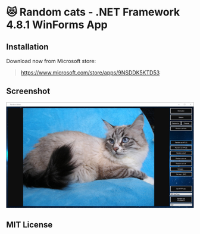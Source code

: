 # 😻 Random cats - .NET Framework 4.8.1 WinForms App

## Installation
Download now from Microsoft store:
> https://www.microsoft.com/store/apps/9NSDDK5KTD53

## Screenshot
![Random_cats_EZz9s3kNrjgl.jpg](Assets/Random_cats_EZz9s3kNrjgl.jpg)

## MIT License
